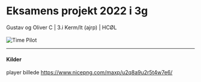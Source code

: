 # Eksamens projekt 2022 i 3g
Gustav og Oliver C | 3.i Kerm/It (ajrp) | HCØL
<br><br>
![Time Pilot](https://nintendoeverything.com/wp-content/uploads/time-pilot.jpg)
___
#### Kilder
player billede https://www.nicepng.com/maxp/u2q8a9u2r5t4w7e6/ 
